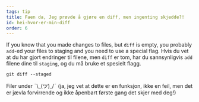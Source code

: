 ```yaml
---
tags: tip
title: Faen da, Jeg prøvde å gjøre en diff, men ingenting skjedde?!
id: hei-hvor-er-min-diff
order: 6
---
```


If you know that you made changes to files, but `diff` is empty, you probably `add`-ed your files to staging and you need to use a special flag.
Hvis du vet at du har gjort endringer til filene, men `diff` er tom, har du sannsynligvis `add` filene dine til `staging`, og du må bruke et spesielt flagg. 
```git
git diff --staged
```

Filer under &macr;\\\_(ツ)\_/&macr; (ja, jeg vet at dette er en funksjon, ikke en feil, men det er jævla forvirrende og ikke åpenbart første gang det skjer med deg!)



